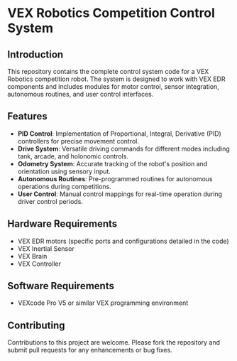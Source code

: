 # VEX Robotics Competition Control System

## Introduction
This repository contains the complete control system code for a VEX Robotics competition robot. The system is designed to work with VEX EDR components and includes modules for motor control, sensor integration, autonomous routines, and user control interfaces.

## Features
- **PID Control**: Implementation of Proportional, Integral, Derivative (PID) controllers for precise movement control.
- **Drive System**: Versatile driving commands for different modes including tank, arcade, and holonomic controls.
- **Odometry System**: Accurate tracking of the robot's position and orientation using sensory input.
- **Autonomous Routines**: Pre-programmed routines for autonomous operations during competitions.
- **User Control**: Manual control mappings for real-time operation during driver control periods.

## Hardware Requirements
- VEX EDR motors (specific ports and configurations detailed in the code)
- VEX Inertial Sensor
- VEX Brain
- VEX Controller

## Software Requirements
- VEXcode Pro V5 or similar VEX programming environment

## Contributing
Contributions to this project are welcome. Please fork the repository and submit pull requests for any enhancements or bug fixes.
